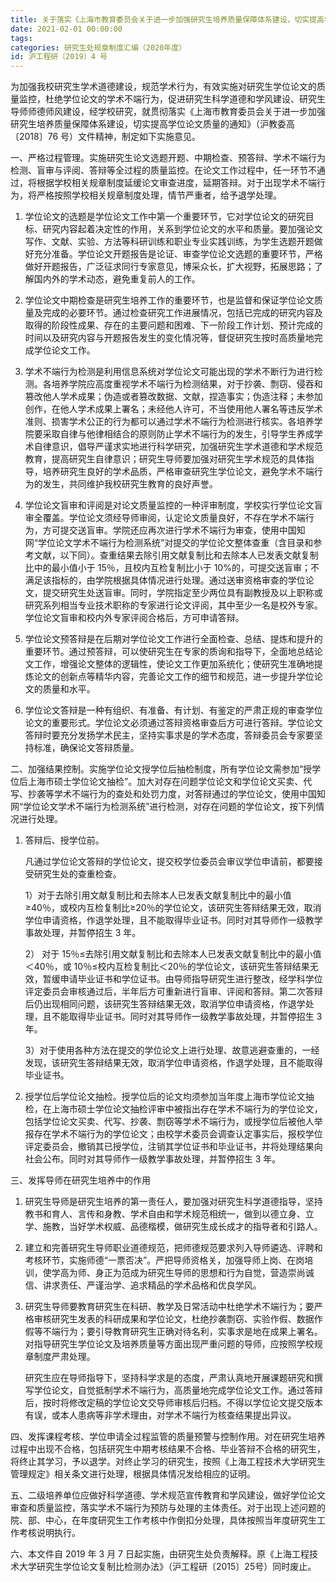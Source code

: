 ```yaml
---
title: 关于落实《上海市教育委员会关于进一步加强研究生培养质量保障体系建设，切实提高学位论文质量的通知》的实施意见
date: 2021-02-01 00:00:00
tags: 
categories: 研究生处规章制度汇编（2020年度）
id: 沪工程研〔2019〕4 号
---
```


为加强我校研究生学术道德建设，规范学术行为，有效实施对研究生学位论文的质量监控，杜绝学位论文的学术不端行为，促进研究生科学道德和学风建设、研究生导师师德师风建设，经学校研究，就贯彻落实《上海市教育委员会关于进一步加强研究生培养质量保障体系建设，切实提高学位论文质量的通知》（沪教委高〔2018〕76 号）文件精神，制定如下实施意见。

一、严格过程管理。实施研究生论文选题开题、中期检查、预答辩、学术不端行为检测、盲审与评阅、答辩等全过程的质量监控。在论文工作过程中，任一环节不通过，将根据学校相关规章制度延缓论文审查进度，延期答辩。对于出现学术不端行为，将严格按照学校相关规章制度处理，情节严重者，给予退学处理。

1. 学位论文的选题是学位论文工作中第一个重要环节，它对学位论文的研究目标、研究内容起着决定性的作用，关系到学位论文的水平和质量。要加强论文写作、文献、实验、方法等科研训练和职业专业实践训练，为学生选题开题做好充分准备。学位论文开题报告是论证、审查学位论文选题的重要环节，严格做好开题报告，广泛征求同行专家意见，博采众长，扩大视野，拓展思路；了解国内外的学术动态，避免重复前人的工作。

2. 学位论文中期检查是研究生培养工作的重要环节，也是监督和保证学位论文质量及完成的必要环节。通过检查研究工作进展情况，包括已完成的研究内容及取得的阶段性成果、存在的主要问题和困难、下一阶段工作计划、预计完成的时间以及研究内容与开题报告发生的变化情况等，督促研究生按时高质量地完成学位论文工作。

3. 学术不端行为检测是利用信息系统对学位论文可能出现的学术不断行为进行检测。各培养学院应高度重视学术不端行为检测结果，对于抄袭、剽窃、侵吞和篡改他人学术成果；伪造或者篡改数据、文献，捏造事实；伪造注释；未参加创作，在他人学术成果上署名；未经他人许可，不当使用他人署名等违反学术准则、损害学术公正的行为都可以通过学术不端行为检测进行核实。各培养学院要采取自律与他律相结合的原则防止学术不端行为的发生，引导学生养成学术自律意识，倡导严谨求实地进行科学研究，加强研究生学术道德和学术规范教育，提高研究生自律意识；研究生导师要加强对研究生学术规范的具体指导，培养研究生良好的学术品质，严格审查研究生学位论文，避免学术不端行为的发生，共同维护我校研究生教育的良好声誉。

4. 学位论文盲审和评阅是对论文质量监控的一种评审制度，学校实行学位论文盲审全覆盖。学位论文须经导师审阅，认定论文质量良好，不存在学术不端行为，方可提交送盲审。学院还应再次进行学术不端行为审查，使用中国知网“学位论文学术不端行为检测系统”对提交的学位论文整体查重（含目录和参考文献，以下同）。查重结果去除引用文献复制比和去除本人已发表文献复制比中的最小值小于 15％，且校内互检复制比小于 10%的，可提交送盲审；不满足该指标的，由学院根据具体情况进行处理。通过送审资格审查的学位论文，提交研究生处送盲审。同时，学院指定至少两位具有副教授及以上职称或研究系列相当专业技术职称的专家进行论文评阅，其中至少一名是校外专家。学位论文盲审和校内外专家评阅合格后，方可申请答辩。

5. 学位论文预答辩是在后期对学位论文工作进行全面检查、总结、提炼和提升的重要环节。通过预答辩，可以使研究生在专家的质询和指导下，全面地总结论文工作，增强论文整体的逻辑性，使论文工作更加系统化；使研究生准确地提炼论文的创新点等精华内容，完善论文工作的细节和规范，进一步提升学位论文的质量和水平。

6. 学位论文答辩是一种有组织、有准备、有计划、有鉴定的严肃正规的审查学位论文的重要形式。学位论文必须通过答辩资格审查后方可进行答辩。学位论文答辩时要充分发扬学术民主，坚持实事求是的学术态度，答辩委员会专家要坚持标准，确保论文答辩质量。

二、加强结果控制。实施学位论文授学位后抽检制度，所有学位论文需参加“授学位后上海市硕士学位论文抽检”。加大对存在问题学位论文和学位论文买卖、代写、抄袭等学术不端行为的查处和处罚力度，对答辩通过的学位论文，使用中国知网“学位论文学术不端行为检测系统”进行检测，对存在问题的学位论文，按下列情况进行处理。

1. 答辩后、授学位前。

   凡通过学位论文答辩的学位论文，提交校学位委员会审议学位申请前，都要接受研究生处的查重检查。

   1）对于去除引用文献复制比和去除本人已发表文献复制比中的最小值≥40％，或校内互检复制比≥20％的学位论文，该研究生答辩结果无效，取消学位申请资格，作退学处理，且不能取得毕业证书。同时对其导师作一级教学事故处理，并暂停招生 3 年。

   2） 对于 15％≤去除引用文献复制比和去除本人已发表文献复制比中的最小值＜40％，或 10％≤校内互检复制比＜20％的学位论文，该研究生答辩结果无效，暂缓申请毕业证书和学位证书。由导师指导研究生进行整改，经学科学位评定委员会审核通过后，半年后方可重新进行盲审、评阅和答辩。第二次答辩后仍出现相同问题，该研究生答辩结果无效，取消学位申请资格，作退学处理，且不能取得毕业证书。同时对其导师作一级教学事故处理，并暂停招生 3 年。

   3）对于使用各种方法在提交的学位论文上进行处理、故意逃避查重的，一经发现，该研究生答辩结果无效，取消学位申请资格，作退学处理，且不能取得毕业证书。

2. 授学位后学位论文抽检。授学位后的论文均须参加当年度上海市学位论文抽检，在上海市硕士学位论文抽检评审中被指出存在学术不端行为的学位论文，包括学位论文买卖、代写、抄袭、剽窃等学术不端行为，或授学位后被他人举报存在学术不端行为的学位论文；由校学术委员会调查认定事实后，报校学位评定委员会，撤销其已授学位，注销其学位证书和毕业证书，并将处理结果向社会公布。同时对其导师作一级教学事故处理，并暂停招生 3 年。

三、发挥导师在研究生培养中的作用

1. 研究生导师是研究生培养的第一责任人，要加强对研究生科学道德指导，坚持教书和育人、言传和身教、学术自由和学术规范相统一，做到以德立身、立学、施教，当好学术权威、品德楷模，做研究生成长成才的指导者和引路人。

2. 建立和完善研究生导师职业道德规范，把师德规范要求列入导师遴选、评聘和考核环节，实施师德“一票否决”。严把导师资格关，加强导师上岗、在岗培训，使学高为师、身正为范成为研究生导师的思想和行为自觉，营造崇尚诚信、讲求责任、严谨治学、追求精品的学术品格和优良学风。

3. 研究生导师要教育研究生在科研、教学及日常活动中杜绝学术不端行为；要严格审核研究生发表的科研成果和学位论文，杜绝抄袭剽窃、实验作假、数据作假等不端行为；要引导教育研究生正确对待名利，实事求是地在成果上署名。对指导研究生学位论文及培养质量等方面出现严重问题的导师，应按照学校规章制度严肃处理。

   研究生应在导师指导下，坚持科学求是的态度，严肃认真地开展课题研究和撰写学位论文，自觉抵制学术不端行为，高质量地完成学位论文工作。通过答辩后，按时将修改定稿的学位论文交导师审核后归档。不得以学位论文提交版本有误，或本人患病等非学术理由，对学术不端行为核查结果提出异议。

四、发挥课程考核、学位申请全过程监管的质量预警与控制作用。对在研究生培养过程中出现不合格，包括研究生中期考核结果不合格、毕业答辩不合格的研究生，将终止其学习，予以退学。对终止学习的研究生，按照《上海工程技术大学研究生管理规定》相关条文进行处理，根据具体情况发给相应的证明。

五、二级培养单位应做好科学道德、学术规范宣传教育和学风建设，做好学位论文审查和质量监控，落实学术不端行为预防与处理的主体责任。对于出现上述问题的院、部、中心，在年度研究生工作考核中作倒扣分处理，具体按照当年度研究生工作考核说明执行。

六、本文件自 2019 年 3 月 7 日起实施，由研究生处负责解释。原《上海工程技术大学研究生学位论文复制比检测办法》（沪工程研〔2015〕25号）同时废止。
